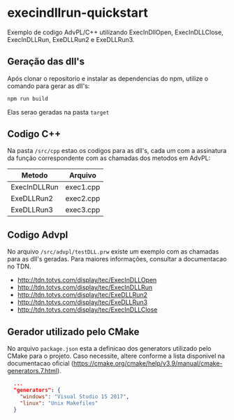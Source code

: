 # execindllrun-quickstart

Exemplo de codigo AdvPL/C++ utilizando ExecInDllOpen, ExecInDLLClose, ExecInDLLRun, ExeDLLRun2 e ExeDLLRun3.

## Geração das dll's

Após clonar o repositorio e instalar as dependencias do npm, utilize o comando para gerar as dll's:

```bash
npm run build
```

Elas serao geradas na pasta `target`

## Codigo C++

Na pasta `/src/cpp` estao os codigos para as dll's, cada um com a assinatura da função correspondente com as chamadas dos metodos em AdvPL:


Metodo | Arquivo
-------|--------
ExecInDLLRun | exec1.cpp
ExeDLLRun2 | exec2.cpp
ExeDLLRun3 | exec3.cpp


## Codigo Advpl

No arquivo `/src/advpl/testDLL.prw` existe um exemplo com as chamadas para as dll's geradas.
Para maiores informações, consultar a documentacao no TDN.

- http://tdn.totvs.com/display/tec/ExecInDLLOpen
- http://tdn.totvs.com/display/tec/ExecInDLLRun
- http://tdn.totvs.com/display/tec/ExeDLLRun2
- http://tdn.totvs.com/display/tec/ExeDLLRun3
- http://tdn.totvs.com/display/tec/ExecInDLLClose

## Gerador utilizado pelo CMake

No arquivo `package.json` esta a definicao dos generators utilizado pelo CMake para o projeto. Caso necessite, altere conforme a lista disponivel na documentacao oficial (https://cmake.org/cmake/help/v3.9/manual/cmake-generators.7.html).

```json
  ...
  "generators": {
    "windows": "Visual Studio 15 2017",
    "linux": "Unix Makefiles"
  }
```

